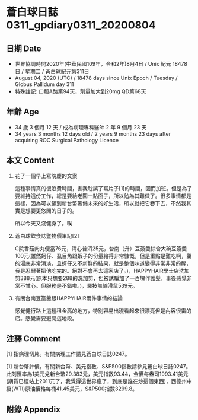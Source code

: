 [_metadata_:encoding]: - "utf-8"
[_metadata_:language]: - "zh-Hant-TW"
[_metadata_:fileformat]: - "markdown"
[_metadata_:MIME_type]: - "text/plain"
[_metadata_:markdown_version]: - "commonmark version 0.29"
[_metadata_:markdown_spec]: - "https://spec.commonmark.org/0.29/"

# 蒼白球日誌0311_gpdiary0311_20200804 #

## 日期 Date ##

* 世界協調時間2020年(中華民國109年，令和2年)8月4日 / Unix 紀元 18478 日 / 星期二 / 蒼白球紀元第311日
* August 04, 2020 (UTC) / 18478 days since Unix Epoch / Tuesday / Globus Pallidum day 311
* 特殊註記: 口服A酸第94天，劑量加大到20mg QD第68天

## 年齡 Age ##

* 34 歲 3 個月 12 天 / 成為病理專科醫師 2 年 9 個月 23 天
* 34 years 3 months 12 days old / 2 years 9 months 23 days after acquiring ROC Surgical Pathology Licence

## 本文 Content ##

1. 花了一個早上寫院慶的文案

    這種事情真的很浪費時間，害我耽誤了寫片子[1]的時間，因而加班。但是為了要維持這份工作，總是要給老闆一點面子，所以勉為其難做了。很多事情都是這樣，因為可以領到新台幣籌備未來的好生活，所以就把它吞下去，不然我其實是想要更悠閒的日子的。

    所以今天又沒健身了。唉

2. 蒼白球飲食誌暨物價筆記[2]

    C院香菇肉丸便當76元，清心普洱25元，台南（升）豆簽羹綜合大碗豆簽羹100元(雖然蚵仔、虱目魚跟蝦子的份量給得非常慷慨，但是重點是難吃啊，羹的湯底非常清淡，且蚵仔又不新鮮的結果，就是整個味道變得非常非常的腥，我是忍耐著把他吃完的。絕對不會再去這家店了。)，HAPPYHAIR學士店洗加剪388元(原本只想要288的洗加剪，但被誘騙加了一百塊作護髮，事後感覺非常不甘心。但服務是不錯啦。)，羅技無線滑鼠539元。

3. 有關台南豆簽羹跟HAPPYHAIR兩件事情的結論

    感覺健行路上這種租金高的地方，特別容易出現看起來很漂亮但是內容很雷的店。感覺需要避開這地段。

## 注釋 Comment ##

[1] 指病理切片。有關病理工作請見蒼白球日誌0247。

[1] 新台幣計價。有關新台幣、美元指數、S&P500指數請參見蒼白球日誌0247。此刻匯率為1美元兌新台幣29.383元，美元指數93.44，金價每盎司1993.41美元(期貨已經站上2011元了，我覺得這世界瘋了，到底是誰在炒這個東西)，西德州中級(WTI)原油價格每桶41.45美元，S&P500指數3299.8。

## 附錄 Appendix ##

